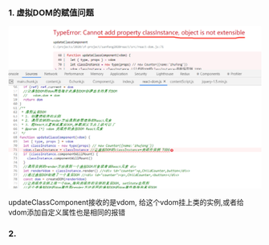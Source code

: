 ### 1. 虚拟DOM的赋值问题
![](2020-11-26-12-27-30.png)

updateClassComponent接收的是vdom, 给这个vdom挂上类的实例,或者给vdom添加自定义属性也是相同的报错


### 2. 
